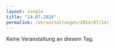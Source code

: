 ```yaml
---
layout: single
title: "14.07.2024"
permalink: /veranstaltungen/2024/07/14/
---
```


Keine Veranstaltung an diesem Tag.
